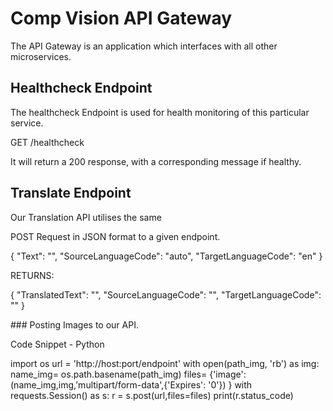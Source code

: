 # Comp Vision API Gateway

The API Gateway is an application which interfaces with all other microservices.

## Healthcheck Endpoint

The healthcheck Endpoint is used for health monitoring of this particular service.

GET
/healthcheck

It will return a 200 response, with a corresponding message if healthy.

## Translate Endpoint

Our Translation API utilises the same 

POST Request in JSON format to a given endpoint.

{
    "Text": "",
    "SourceLanguageCode": "auto",
    "TargetLanguageCode": "en"
}

RETURNS:

{
    "TranslatedText": "",
    "SourceLanguageCode": "",
    "TargetLanguageCode": ""
}

### Posting Images to our API.

Code Snippet - Python

import os
url = 'http://host:port/endpoint'
with open(path_img, 'rb') as img:
  name_img= os.path.basename(path_img)
  files= {'image': (name_img,img,'multipart/form-data',{'Expires': '0'}) }
  with requests.Session() as s:
    r = s.post(url,files=files)
    print(r.status_code)